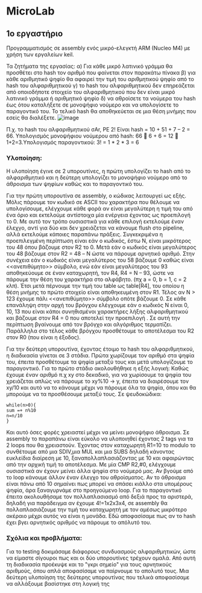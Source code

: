 # MicroLab

## 1o εργαστήριο

Προγραμματισμός σε assembly ενός μικρό-ελεγκτή ARM (Nucleo M4) με χρήση των εργαλείων keil.

Τα ζητήματα της εργασίας:
α) Για κάθε μικρό λατινικό γράμμα θα προσθέτει στο hash τον αριθμό που φαίνεται στον
παρακάτω πίνακα
β) για κάθε αριθμητικό ψηφίο θα αφαιρεί την τιμή του αριθμητικού ψηφίο από το hash του
αλφαριθμητικού
γ) το hash του αλφαριθμητικού δεν επηρεάζεται από οποιοδήποτε στοιχείο του
αλφαριθμητικού που δεν είναι μικρό λατινικό γράμμα ή αριθμητικό ψηφίο
δ) να αθροίσετε τα νούμερα του hash έως ότου καταλήξετε σε μονοψήφιο νούμερο και να
υπολογίσετε το παραγοντικό του.
Το τελικό hash θα αποθηκεύεται σε μια θέση μνήμης που εσείς θα διαλέξετε.
![image](https://user-images.githubusercontent.com/70851911/230398649-65c9accf-78f2-4fe4-931c-7e9305cba632.png)

Π.χ. το hash του αλφαριθμητικού σAr, PE 2! Είναι hash = 10 + 51 + 7 – 2 = 66.
Υπολογισμός μονοψήφιου νούμερου από hash: 66  6 + 6 = 12  1+2=3.Υπολογισμός
παραγοντικού: 3! = 1 * 2 * 3 = 6 

### Yλοποίηση:
Η υλοποίηση έγινε σε 2 υπορουτίνες, η πρώτη υπολογίζει το hash από το αλφαριθμητικό και η δεύτερη υπολογίζει το μονοψήφιο νούμερο από το άθροισμα των ψηφίων καθώς και το παραγοντικό του.

Για την πρώτη υπορουτίνα σε assembly, ο κώδικας λειτουργεί ως εξής. Μόλις πάρουμε τον κωδικό σε ASCII του χαρακτήρα που θέλουμε να υπολογίσουμε, ελέγχουμε κάθε φορά αν είναι μεγαλύτερη η τιμή του από ένα όριο και εκτελούμε αντίστοιχα μία ενέργεια έχοντας ως προεπιλογή το 0. Με αυτό τον τρόπο ουσιαστικά για κάθε επιλογή εκτελούμε έναν έλεχγο, αντί για δύο και δεν χρειάζεται να κάνουμε flush στο pipeline, αλλά εκτελούμε κάποιες παραπάνω πράξεις.
	Συγκεκριμένα η προεπιλεγμένη περίπτωση είναι εάν ο κωδικός, έστω Ν, είναι μικρότερος του 48 όπου βάζουμε στον R2 το 0. Μετά εάν ο κωδικός είναι μεγαλύτερος του 48 βάζουμε στον 
R2 = 48 – Ν ώστε να πάρουμε αρνητικό αριθμό. Στην συνέχεια εάν ο κωδικός είναι μεγαλύτερος του
58 βάζουμε 0 καθώς είναι <<ανεπιθύμητο>> σύμβολο, ενώ εάν είναι μεγαλύτερος του 93 αποθηκεύουμε σε έναν καταχωρητή, τον R4, R4 = N – 93, ώστε να πάρουμε την θέση του χαρακτήρα στο αλφάβητο. (πχ a = 0, b = 1, c = 2 κλπ). Έτσι μετά πέρνουμε την τιμή του table ως table[R4],  του οποίου η θέση μνήμης το πρώτο στοιχείο είναι αποθηκευμένη στον R1. Τέλος αν Ν > 123 έχουμε πάλι <<ανεπιθύμητο>> σύμβολο οπότε βάζουμε 0.
	Σε κάθε επανάληψη στην αρχή του βρόγχου ελέγχουμε εάν ο κωδικός Ν είναι 0, 10, 13 που είναι κάποι συνηθισμένοι χαρακτήρες λήξης αλφαριθμητικού και βάζουμε στον R4 = 0 που αποτελεί την προεπιλογή . Σε αυτή την περίπτωση βγαίνουμε από τον βρόγχο και αλγόριθμος τερματίζει. Παράλληλα στο τέλος κάθε βρόγχου προσθέτουμε το αποτέλεσμα του R2 στον R0 (που είναι η έξοδος).
  
 Για την δεύτερη υπορουτίνα, έχοντας έτοιμο το hash του αλφαριθμητικού, η διαδικασία γίνεται σε 3 στάδια. Πρώτα χωρίζουμε τον αριθμό στα ψηφία του, έπειτα προσθέτουμε τα ψηφία μεταξύ τους και μετά υπολογίζουμε το παραγοντικό. 
	 Για το πρώτο στάδιο ακολουθήθηκε η εξής λογική:
 Καθώς έχουμε έναν αριθμό π.χ xy στο δεκαδικό, για να χωρίσουμε τα ψηφία του χρειάζεται απλώς να πάρουμε το xy%10 -> y, έπειτα να διαιρέσουμε τον xy/10 και αυτό να το κάνουμε μέχρι να πάρουμε όλα τα ψηφία, όπου και θα μπορούμε να τα προσθέσουμε μεταξύ τους. Σε ψευδοκώδικα:
 ```
 while(n>0){
 sum =+ n%10
 n=n/10
 }
 ```
Και αυτό όσες φορές χρειαστεί μέχρι να μείνει μονοψήφιο άθροισμα.
	Σε assembly το παραπάνω είναι εύκολο να υλοποιηθεί έχοντας 2 tags για τα 2 loops που θα χρειαστούν. Έχοντας στον καταχωρητή R1=10 το modulo το συνθέτουμε από μια SDIV,μια MUL και μια SUBS δηλαδή κάνοντας ευκλείδια διαίρεση με 10, ξαναπολλαπλασιάζοντας με 10 και αφαιρώντας από την αρχική τιμή το αποτέλεσμα. Με μία CMP R2,#0, ελέγχουμε ουσιαστικά αν έχουν μείνει άλλα ψηφία στο νούμερό μας. Αν βγούμε από το loop κάνουμε άλλον έναν έλεγχο του αθροίσματος. Αν το άθροισμα είναι πάνω από 10 σημαίνει πως μπορεί να σπάσει κιάλλο στα υπομέρους ψηφία, άρα ξαναγυρνάμε στο προηγούμενο loop.
	Για το παραγοντικό έπειτα ακολουθήσαμε τον πολλαπλασιασμό από δεξιά προς τα αριστερά, δηλαδή για παράδειγμα αν έχουμε 4!=1x2x3x4,  σε assembly θα πολλαπλασιάζουμε την τιμή του καταχωρητή με τον αμέσως μικρότερο ακέραιο μέχρι αυτός να είναι η μονάδα. Εδώ αποφασίσαμε πως αν το hash έχει βγει αρνητικός αριθμός να πάρουμε το απόλυτό του.
	
### Σχόλια και προβλήματα:

Για το testing δοκιμάσαμε διάφορους συνδυασμούς αλφαριθμητικών, ώστε να είμαστε σίγουροι πως και οι δύο υπορουτίνες τρέχουν ομαλά. Από αυτή τη διαδικασία προέκυψε και το "γκρι σημείο" για τους αρνητικούς αριθμούς, όπου απλά αποφασίσαμε να παίρνουμε το απολυτό τους. Μια δεύτερη υλοποίηση της δεύτερης υπορουτίνας που τελικά αποφασίσαμε να αλλάξουμε βασίστηκε στη λογική της 

